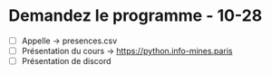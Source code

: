 # Demandez le programme - 10-28

* [ ] Appelle -> presences.csv
* [ ] Présentation du cours -> <https://python.info-mines.paris>
* [ ] Présentation de discord
